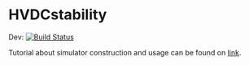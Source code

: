 # HVDCstability

Dev:
[![Build Status](https://api.travis-ci.com/Electa-Git/HVDCstability.jl.svg?token=8MGGs8A1RyNuFsSbtpur&branch=master)](https://travis-ci.com/Electa-Git/HVDCstability.jl)

Tutorial about simulator construction and usage can be found on [link](https://github.com/Electa-Git/HVDCstability.jl/blob/master/HVDCstability.pdf).
